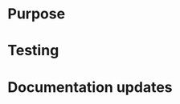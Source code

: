 # Purpose

<!--What is this pull request for?-->

<!--Linking to the original ticket is a perfectly viable option-->

# Testing

<!--How can my teammates test this code to ensure it does what it's supposed to?-->

<!--This is usually a set of instructions beginning with running `git pull` and `git checkout <branchname>` and ending with `git checkout main`-->

# Documentation updates

<!--were there any documentation updates? Let's call this out here to make the reviewer think. This can be removed if not applicable.-->
